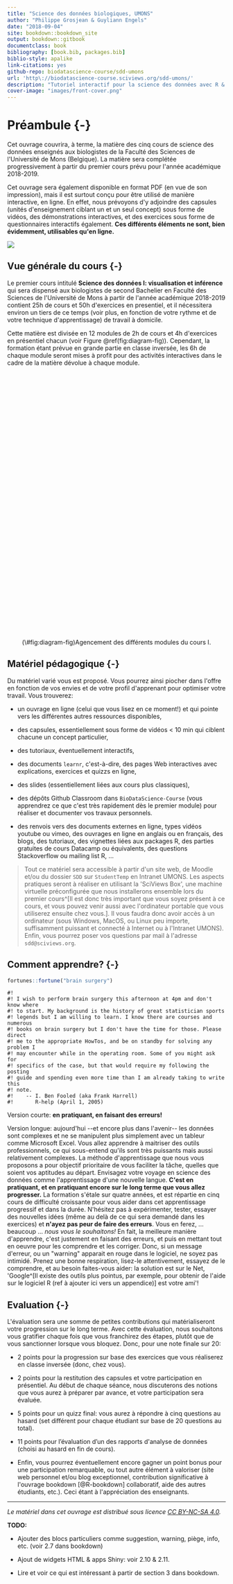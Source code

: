 ```yaml
--- 
title: "Science des données biologiques, UMONS"
author: "Philippe Grosjean & Guyliann Engels"
date: "2018-09-04"
site: bookdown::bookdown_site
output: bookdown::gitbook
documentclass: book
bibliography: [book.bib, packages.bib]
biblio-style: apalike
link-citations: yes
github-repo: biodatascience-course/sdd-umons
url: 'http\://biodatascience-course.sciviews.org/sdd-umons/'
description: "Tutoriel interactif pour la science des données avec R & SciViews::R."
cover-image: "images/front-cover.png"
---
```


# Préambule {-}




Cet ouvrage couvrira, à terme, la matière des cinq cours de science des données enseignés aux biologistes de la Faculté des Sciences de l'Université de Mons (Belgique). La matière sera complétée progressivement à partir du premier cours prévu pour l'année académique 2018-2019.

Cet ouvrage sera également disponible en format PDF (en vue de son impression), mais il est surtout conçu pour être utilisé de manière interactive, en ligne. En effet, nous prévoyons d'y adjoindre des capsules (unités d'enseignement ciblant un et un seul concept) sous forme de vidéos, des démonstrations interactives, et des exercices sous forme de questionnaires interactifs également. **Ces différents éléments ne sont, bien évidemment, utilisables qu'en ligne.**

![](images/front-cover.png)


## Vue générale du cours {-}

Le premier cours intitulé **Science des données I: visualisation et inférence** qui sera dispensé aux biologistes de second Bachelier en Faculté des Sciences de l'Université de Mons à partir de l'année académique 2018-2019 contient 25h de cours et 50h d'exercices en presentiel, et il nécessitera environ un tiers de ce temps (voir plus, en fonction de votre rythme et de votre technique d'apprentissage) de travail à domicile.

Cette matière est divisée en 12 modules de 2h de cours et 4h d'exercices en présentiel chacun (voir Figure \@ref(fig:diagram-fig)). Cependant, la formation étant prévue en grande partie en classe inversée, les 6h de chaque module seront mises à profit pour des activités interactives dans le cadre de la matière dévolue à chaque module.

<div class="figure" style="text-align: center">
<!--html_preserve--><div id="htmlwidget-85673e28f12921b97aa3" style="width:600px;height:600px;" class="grViz html-widget"></div>
<script type="application/json" data-for="htmlwidget-85673e28f12921b97aa3">{"x":{"diagram":"\ndigraph general_flow {\n  graph [rankdir = \"TB\", overlap = true, compount = true, fontsize = 10]\n  \n  node [shape = box,\n        fontname = Helvetica,\n        style = filled,\n        fillcolor = LightSteelBlue,\n        fixedsize = true,\n        width = 2]\n  \"1 Introduction\"; \"12 Design/critique\"\n  \n  subgraph cluster_0 {\n    style = filled;\n    color = lightgrey;\n    node [style = filled, color = red];\n    \"2 Visualisation I\"->\"3 Visualisation II\"\n    \"2 Visualisation I\"->\"4 Visualisation III\"\n    label = \"Visualisation & description des données\";\n    color = lightgray\n  }\n  \n  subgraph cluster_1 {\n    style = filled;\n    color = lightgrey;\n    node [style = filled, color = blue];\n    \"5 Quantitatif\"->\"6 Qualitatif\"\n    label = \"Importation & transformation des données\";\n    color = lightgray\n  }\n  \n  subgraph cluster_2 {\n    style = filled;\n    color = lightgrey;\n    node [style = filled, color = green];\n    \"7 Probabilités\"->\"8 Test Chi2\"\n    \"7 Probabilités\"->\"9 IC/t-test\"\n    \"8 Test Chi2\"->\"9 IC/t-test\"\n    \"9 IC/t-test\"->\"10 ANOVA\"\n    \"10 ANOVA\"->\"11 Correlation\"\n    label = \"Inférence & hypothèses\";\n    color = lightgray\n  }\n\n  \"1 Introduction\"->\"2 Visualisation I\" [lhead = cluster_0]\n  \"2 Visualisation I\"->\"5 Quantitatif\" [lhead = cluster_1]\n  \"3 Visualisation II\"->\"7 Probabilités\" [lhead = cluster_2]\n  \"4 Visualisation III\"->\"7 Probabilités\" [lhead = cluster_2]\n  \"6 Qualitatif\"->\"7 Probabilités\" [lhead = cluster_2]\n  \"11 Correlation\"->\"12 Design/critique\"\n}\n","config":{"engine":"dot","options":null}},"evals":[],"jsHooks":[]}</script><!--/html_preserve-->
<p class="caption">(\#fig:diagram-fig)Agencement des différents modules du cours I.</p>
</div>


## Matériel pédagogique {-}

Du matériel varié vous est proposé. Vous pourrez ainsi piocher dans l'offre en fonction de vos envies et de votre profil d'apprenant pour optimiser votre travail. Vous trouverez:

- un ouvrage en ligne (celui que vous lisez en ce moment!) et qui pointe vers les différentes autres ressources disponibles,

- des capsules, essentiellement sous forme de vidéos < 10 min qui ciblent chacune un concept particulier,

- des tutoriaux, éventuellement interactifs,

- des documents `learnr`, c'est-à-dire, des pages Web interactives avec explications, exercices et quizzs en ligne,

- des slides (essentiellement liées aux cours plus classiques),

- des dépôts Github Classroom dans `BioDataScience-Course` (vous apprendrez ce que c'est très rapidement dès le premier module) pour réaliser et documenter vos travaux personnels.

- des renvois vers des documents externes en ligne, types vidéos youtube ou vimeo, des ouvrages en ligne en anglais ou en français, des blogs, des tutoriaux, des vignettes liées aux packages R, des parties gratuites de cours Datacamp ou équivalents, des questions Stackoverflow ou mailing list R, ...

> Tout ce matériel sera accessible à partir d'un site web, de Moodle et/ou du dossier `SDD` sur `StudentTemp` en Intranet UMONS. Les aspects pratiques seront à réaliser en utilisant la 'SciViews Box', une machine virtuelle préconfigurée que nous installerons ensemble lors du premier cours^[Il est donc très important que vous soyez présent à ce cours, et vous pouvez venir aussi avec l'ordinateur portable que vous utiliserez ensuite chez vous.]. Il vous faudra donc avoir accès à un ordinateur (sous Windows, MacOS, ou Linux peu importe, suffisamment puissant et connecté à Internet ou à l'Intranet UMONS). Enfin, vous pourrez poser vos questions par mail à l'adresse `sdd@sciviews.org`.


## Comment apprendre? {-}


```r
fortunes::fortune("brain surgery")
```

```
#! 
#! I wish to perform brain surgery this afternoon at 4pm and don't know where
#! to start. My background is the history of great statistician sports
#! legends but I am willing to learn. I know there are courses and numerous
#! books on brain surgery but I don't have the time for those. Please direct
#! me to the appropriate HowTos, and be on standby for solving any problem I
#! may encounter while in the operating room. Some of you might ask for
#! specifics of the case, but that would require my following the posting
#! guide and spending even more time than I am already taking to write this
#! note.
#!    -- I. Ben Fooled (aka Frank Harrell)
#!       R-help (April 1, 2005)
```

Version courte: **en pratiquant, en faisant des erreurs!**

Version longue: aujourd'hui --et encore plus dans l'avenir-- les données sont complexes et ne se manipulent plus simplement avec un tableur comme Microsoft Excel. Vous allez apprendre à maitriser des outils professionnels, ce qui sous-entend qu'ils sont très puissants mais aussi relativement complexes. La méthode d'apprentissage que nous vous proposons a pour objectif prioritaire de vous faciliter la tâche, quelles que soient vos aptitudes au départ. Envisagez votre voyage en science des données comme l'apprentissage d'une nouvelle langue. **C'est en pratiquant, et en pratiquant encore sur le long terme que vous allez progresser.** La formation s'étale sur quatre années, et est répartie en cinq cours de difficulté croissante pour vous aider dans cet apprentissage progressif et dans la durée. N'hésitez pas à expérimenter, tester, essayer des nouvelles idées (même au delà de ce qui sera demandé dans les exercices) et **n'ayez pas peur de faire des erreurs**. Vous en ferez, ... beaucoup ... _nous vous le souhaitons!_ En fait, la meilleure manière d'apprendre, c'est justement en faisant des erreurs, et puis en mettant tout en oeuvre pour les comprendre et les corriger. Donc, si un message d'erreur, ou un "warning" apparait en rouge dans le logiciel, ne soyez pas intimidé. Prenez une bonne respiration, lisez-le attentivement, essayez de le comprendre, et au besoin faites-vous aider: la solution est sur le Net, 'Google^[Il existe des outils plus pointus, par exemple, pour obtenir de l'aide sur le logiciel R (ref à ajouter ici vers un appendice)] est votre ami'!


## Evaluation {-}

L'évaluation sera une somme de petites contributions qui matérialiseront votre progression sur le long terme. Avec cette évaluation, nous souhaitons vous gratifier chaque fois que vous franchirez des étapes, plutôt que de vous sanctionner lorsque vous bloquez. Donc, pour une note finale sur 20:

- 2 points pour la progression sur base des exercices que vous réaliserez en classe inversée (donc, chez vous).

- 2 points pour la restitution des capsules et votre participation en présentiel. Au début de chaque séance, nous discuterons des notions que vous aurez à préparer par avance, et votre participation sera évaluée.

- 5 points pour un quizz final: vous aurez à répondre à cinq questions au hasard (set différent pour chaque étudiant sur base de 20 questions au total).

- 11 points pour l’évaluation d’un des rapports d'analyse de données (choisi au hasard en fin de cours).

- Enfin, vous pourrez éventuellement encore gagner un point bonus pour une participation remarquable, ou tout autre élément à valoriser (site web personnel et/ou blog exceptionnel, contribution significative à l'ouvrage bookdown [@R-bookdown] collaboratif, aide des autres étudiants, etc.). Ceci étant à l'appréciation des enseignants.

----

_Le matériel dans cet ouvrage est distribué sous licence [CC BY-NC-SA 4.0](https://creativecommons.org/licenses/by-nc-sa/4.0/deed.fr)._


**TODO:**

- Ajouter des blocs particuliers comme suggestion, warning, piège, info, etc. (voir 2.7 dans bookdown)

- Ajout de widgets HTML & apps Shiny: voir 2.10 & 2.11.

- Lire et voir ce qui est intéressant à partir de section 3 dans bookdown.
